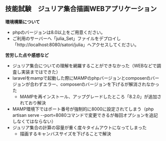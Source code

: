 ## 技能試験　ジュリア集合描画WEBアプリケーション

**環境構築について**

- phpのバージョンは8.0以上をご用意ください。
- ご利用のサーバーへ「julia_Set」ファイルをデプロイし「http://localhost:8080/satori/julia」へアクセスしてください。

**苦労した点や感想など**

- ジュリア集合についての理解を網羅することができなかった（WEBなどで調査し実装まではできた）
- laravelをmampで起動した際にMAMPのphpバージョンとcomposerのバージョンが合わずエラー、composerのバージョンを下げるが解消されなかった
  - MAMPを再インストール、アップグレードしたところ「8.2.0」が追加されており解決
- MAMP環境下ではポート番号が強制的に8000に設定されてしまう（php artisan serve --port=8080コマンドで変更できるが毎回オプションを追記しなくてはならない）
- ジュリア集合の計算の容量が重く度々タイムアウトになってしまった
  - 描画するキャンバスサイズを下げることで解決